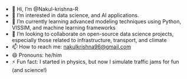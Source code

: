 - 👋 Hi, I’m @Nakul-krishna-R  
- 👀 I’m interested in data science, and AI applications.  
- 🌱 I’m currently learning advanced modeling techniques using Python, VISSIM, and machine learning frameworks  
- 💞️ I’m looking to collaborate on open-source data science projects, especially those related to infrastructure, transport, and climate  
- 📫 How to reach me: nakulkrishna96@gmail.com  
- 😄 Pronouns: he/him  
- ⚡ Fun fact: I started in physics, but now I simulate traffic jams for fun (and science!)
